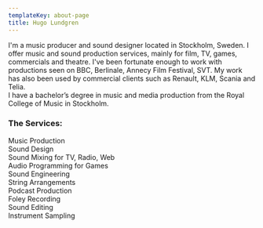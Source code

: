 ```yaml
---
templateKey: about-page
title: Hugo Lundgren
---
```

I'm a music producer and sound designer located in Stockholm, Sweden. I offer music and sound production services, mainly for film, TV, games, commercials and theatre. I've been fortunate enough to work with productions seen on BBC, Berlinale, Annecy Film Festival, SVT. My work has also been used by commercial clients such as Renault, KLM, Scania and Telia.\
I have a bachelor’s degree in music and media production from the Royal College of Music in Stockholm.

### The Services:

Music Production\
Sound Design\
Sound Mixing for TV, Radio, Web\
Audio Programming for Games\
Sound Engineering\
String Arrangements\
Podcast Production\
Foley Recording\
Sound Editing\
Instrument Sampling
